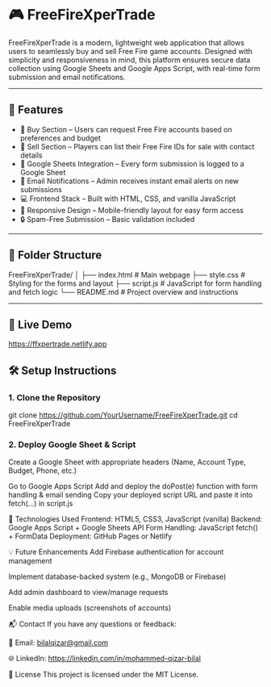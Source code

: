 # 🎮 FreeFireXperTrade

FreeFireXperTrade is a modern, lightweight web application that allows users to seamlessly buy and sell Free Fire game accounts. Designed with simplicity and responsiveness in mind, this platform ensures secure data collection using Google Sheets and Google Apps Script, with real-time form submission and email notifications.

---

## 🚀 Features

- 🛒 Buy Section – Users can request Free Fire accounts based on preferences and budget  
- 💼 Sell Section – Players can list their Free Fire IDs for sale with contact details  
- 📩 Google Sheets Integration – Every form submission is logged to a Google Sheet  
- 📧 Email Notifications – Admin receives instant email alerts on new submissions  
- 💻 Frontend Stack – Built with HTML, CSS, and vanilla JavaScript  
- 📱 Responsive Design – Mobile-friendly layout for easy form access  
- 🔒 Spam-Free Submission – Basic validation included

---

## 📁 Folder Structure

FreeFireXperTrade/
│
├── index.html # Main webpage
├── style.css # Styling for the forms and layout
├── script.js # JavaScript for form handling and fetch logic
└── README.md # Project overview and instructions

---

## 🔗 Live Demo
https://ffxpertrade.netlify.app

## 🛠️ Setup Instructions

### 1. Clone the Repository
git clone https://github.com/YourUsername/FreeFireXperTrade.git
cd FreeFireXperTrade

### 2. Deploy Google Sheet & Script
Create a Google Sheet with appropriate headers (Name, Account Type, Budget, Phone, etc.)

Go to Google Apps Script
Add and deploy the doPost(e) function with form handling & email sending
Copy your deployed script URL and paste it into fetch(...) in script.js

🧪 Technologies Used
Frontend: HTML5, CSS3, JavaScript (vanilla)
Backend: Google Apps Script + Google Sheets API
Form Handling: JavaScript fetch() + FormData
Deployment: GitHub Pages or Netlify

💡 Future Enhancements
Add Firebase authentication for account management

Implement database-backed system (e.g., MongoDB or Firebase)

Add admin dashboard to view/manage requests

Enable media uploads (screenshots of accounts)

📬 Contact
If you have any questions or feedback:

📧 Email: bilalqizar@gmail.com

🌐 LinkedIn: https://linkedin.com/in/mohammed-qizar-bilal

📄 License
This project is licensed under the MIT License.
